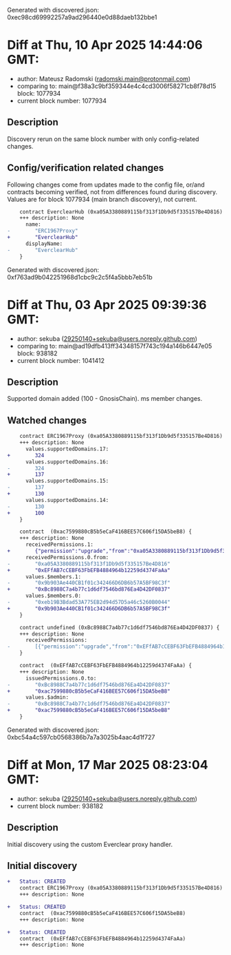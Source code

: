 Generated with discovered.json: 0xec98cd69992257a9ad296440e0d88daeb132bbe1

# Diff at Thu, 10 Apr 2025 14:44:06 GMT:

- author: Mateusz Radomski (<radomski.main@protonmail.com>)
- comparing to: main@f38a3c9bf359344e4c4cd3006f58271cb8f78d15 block: 1077934
- current block number: 1077934

## Description

Discovery rerun on the same block number with only config-related changes.

## Config/verification related changes

Following changes come from updates made to the config file,
or/and contracts becoming verified, not from differences found during
discovery. Values are for block 1077934 (main branch discovery), not current.

```diff
    contract EverclearHub (0xa05A3380889115bf313f1Db9d5f335157Be4D816) {
    +++ description: None
      name:
-        "ERC1967Proxy"
+        "EverclearHub"
      displayName:
-        "EverclearHub"
    }
```

Generated with discovered.json: 0xf763ad9b042251968d1cbc9c2c5f4a5bbb7eb51b

# Diff at Thu, 03 Apr 2025 09:39:36 GMT:

- author: sekuba (<29250140+sekuba@users.noreply.github.com>)
- comparing to: main@ad19dfb413ff34348157f743c194a146b6447e05 block: 938182
- current block number: 1041412

## Description

Supported domain added (100 - GnosisChain). ms member changes.

## Watched changes

```diff
    contract ERC1967Proxy (0xa05A3380889115bf313f1Db9d5f335157Be4D816) {
    +++ description: None
      values.supportedDomains.17:
+        324
      values.supportedDomains.16:
-        324
+        137
      values.supportedDomains.15:
-        137
+        130
      values.supportedDomains.14:
-        130
+        100
    }
```

```diff
    contract  (0xac7599880cB5b5eCaF416BEE57C606f15DA5beB8) {
    +++ description: None
      receivedPermissions.1:
+        {"permission":"upgrade","from":"0xa05A3380889115bf313f1Db9d5f335157Be4D816"}
      receivedPermissions.0.from:
-        "0xa05A3380889115bf313f1Db9d5f335157Be4D816"
+        "0xEFfAB7cCEBF63FbEFB4884964b12259d4374FaAa"
      values.$members.1:
-        "0x9b903Ae440CB1f01c342466D6DB6b57A5BF98C3f"
+        "0xBc8988C7a4b77c1d6df7546bd876Ea4D42DF0837"
      values.$members.0:
-        "0xeb19B3Bdad53A775EB2d94d57D5a46c5260B0044"
+        "0x9b903Ae440CB1f01c342466D6DB6b57A5BF98C3f"
    }
```

```diff
    contract undefined (0xBc8988C7a4b77c1d6df7546bd876Ea4D42DF0837) {
    +++ description: None
      receivedPermissions:
-        [{"permission":"upgrade","from":"0xEFfAB7cCEBF63FbEFB4884964b12259d4374FaAa"}]
    }
```

```diff
    contract  (0xEFfAB7cCEBF63FbEFB4884964b12259d4374FaAa) {
    +++ description: None
      issuedPermissions.0.to:
-        "0xBc8988C7a4b77c1d6df7546bd876Ea4D42DF0837"
+        "0xac7599880cB5b5eCaF416BEE57C606f15DA5beB8"
      values.$admin:
-        "0xBc8988C7a4b77c1d6df7546bd876Ea4D42DF0837"
+        "0xac7599880cB5b5eCaF416BEE57C606f15DA5beB8"
    }
```

Generated with discovered.json: 0xbc54a4c597cb0568386b7a7a3025b4aac4d1f727

# Diff at Mon, 17 Mar 2025 08:23:04 GMT:

- author: sekuba (<29250140+sekuba@users.noreply.github.com>)
- current block number: 938182

## Description

Initial discovery using the custom Everclear proxy handler.

## Initial discovery

```diff
+   Status: CREATED
    contract ERC1967Proxy (0xa05A3380889115bf313f1Db9d5f335157Be4D816)
    +++ description: None
```

```diff
+   Status: CREATED
    contract  (0xac7599880cB5b5eCaF416BEE57C606f15DA5beB8)
    +++ description: None
```

```diff
+   Status: CREATED
    contract  (0xEFfAB7cCEBF63FbEFB4884964b12259d4374FaAa)
    +++ description: None
```
